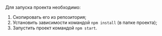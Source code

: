 Для запуска проекта необходимо: 
  1. Скопировать его из репозитория;
  2. Установить зависимости командой `npm install` (в папке проекта);
  3. Запустить проект командой `npm start`.
